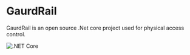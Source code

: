# GaurdRail

GaurdRail is an open source .Net core project used for physical access control.

![.NET Core](https://github.com/joshuaquiz/GuardRail/workflows/.NET%20Core/badge.svg?branch=develop)
